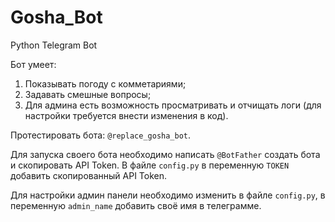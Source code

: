 # Gosha_Bot
Python Telegram Bot

Бот умеет:
1. Показывать погоду с комметариями;
2. Задавать смешные вопросы;
3. Для админа есть возможность просматривать и отчищать логи (для настройки требуется внести изменения в код).

Протестировать бота: `@replace_gosha_bot`.

Для запуска своего бота необходимо написать `@BotFather` создать бота и скопировать API Token.
В файле `config.py` в переменную `TOKEN` добавить скопированный API Token.

Для настройки админ панели необходимо изменить в файле `config.py`, в переменную `admin_name` добавить своё имя в телеграмме.
